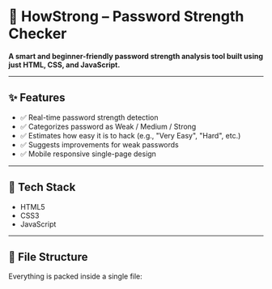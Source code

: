 # 🔐 HowStrong – Password Strength Checker

**A smart and beginner-friendly password strength analysis tool built using just HTML, CSS, and JavaScript.**

---

## ✨ Features

- ✅ Real-time password strength detection
- ✅ Categorizes password as Weak / Medium / Strong
- ✅ Estimates how easy it is to hack (e.g., "Very Easy", "Hard", etc.)
- ✅ Suggests improvements for weak passwords
- ✅ Mobile responsive single-page design

---

## 🚀 Tech Stack

- HTML5
- CSS3
- JavaScript

---

## 📂 File Structure

Everything is packed inside a single file:

